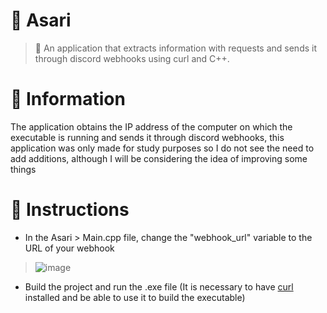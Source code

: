 # 🤖 Asari

> 📜 An application that extracts information with requests and sends it through discord webhooks using curl and C++.

# 💫 Information

The application obtains the IP address of the computer on which the executable is running and sends it through discord webhooks, this application was only made for study purposes so I do not see the need to add additions, although I will be considering the idea of improving some things

# 📖 Instructions

+ In the Asari > Main.cpp file, change the "webhook_url" variable to the URL of your webhook
> ![image](https://github.com/RiothDev/Asari/assets/109932988/e6692f08-55dd-4f08-b6e6-621b8bb351c6)

+ Build the project and run the .exe file (It is necessary to have [curl](https://curl.se/) installed and be able to use it to build the executable)

